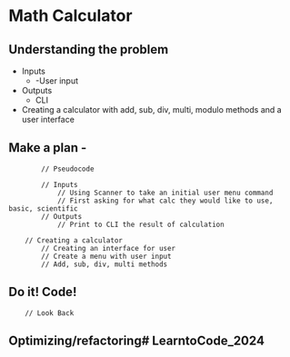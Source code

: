 # Math Calculator

## Understanding the problem
- Inputs 
  - -User input
- Outputs
  - CLI
- Creating a calculator with add, sub, div, multi, modulo methods and a user interface

## Make a plan -
            // Pseudocode
                
            // Inputs
                // Using Scanner to take an initial user menu command
                // First asking for what calc they would like to use, basic, scientific
            // Outputs
                // Print to CLI the result of calculation

        // Creating a calculator
            // Creating an interface for user
            // Create a menu with user input
            // Add, sub, div, multi methods

## Do it! Code!

        // Look Back
## Optimizing/refactoring#   L e a r n t o C o d e _ 2 0 2 4  
 